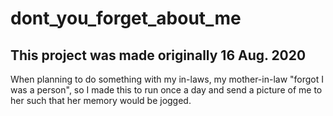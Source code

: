 # dont_you_forget_about_me

## This project was made originally 16 Aug. 2020 

When planning to do something with my in-laws, my mother-in-law "forgot I was a person", so I made this to run once a day and send a picture of me to her such that her memory would be jogged.

